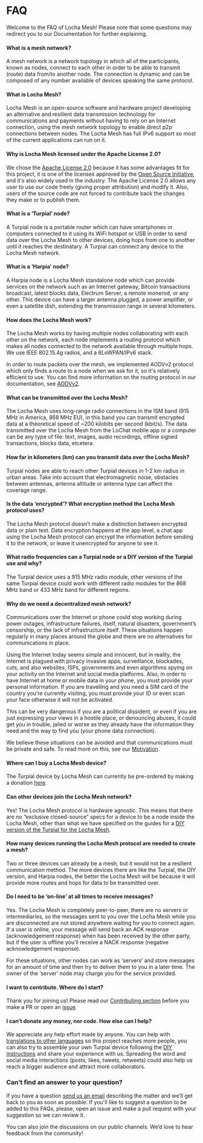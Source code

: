# FAQ

Welcome to the FAQ of Locha Mesh! Please note that some questions may redirect you to our Documentation for further explaining. 

#### What is a mesh network?
A mesh network is a network topology in which all of the participants, known as nodes, connect to each other in order to be able to transmit (route) data from/to another node. The connection is dynamic and can be composed of any number available of devices speaking the same protocol.


#### What is Locha Mesh?
Locha Mesh is an open-source software and hardware project developing an alternative and resilient data transmission technology for communications and payments without having to rely on an Internet connection, using the mesh network topology to enable direct p2p connections between nodes. The Locha Mesh has full IPv6 support so most of the current applications can run on it.


#### Why is Locha Mesh licensed under the Apache License 2.0?
We chose the [Apache License 2.0](https://github.com/btcven/locha/blob/master/LICENSE) because it has some advantages fit for this project, it is one of the licenses approved by the [Open Source Initiative](https://opensource.org/licenses), and it's also widely used in the industry. The Apache License 2.0 allows any user to use our code freely (giving proper attribution) and modify it. Also, users of the source code are not forced to contribute back the changes they make or to publish them.

#### What is a ‘Turpial’ node?
A Turpial node is a portable router which can have smartphones or computers connected to it using its WiFi hotspot or USB in order to send data over the Locha Mesh to other devices, doing hops from one to another until it reaches the destinatary. A Turpial can connect any device to the Locha Mesh network.


#### What is a ‘Harpia’ node?
A Harpia node is a Locha Mesh standalone node which can provide services on the network such as an Internet gateway, Bitcoin transactions broadcast, latest blocks data, Electrum Server, a remote monerod, or any other. This device can have a larger antenna plugged, a power amplifier, or even a satellite dish, extending the transmission range in several kilometers. 


#### How does the Locha Mesh work?
The Locha Mesh works by having multiple nodes collaborating with each other on the network, each node implements a routing protocol which makes all nodes connected to the network available through multiple hops. We use IEEE 802.15.4g radios, and a 6LoWPAN/IPv6 stack.

In order to route packets over the mesh, we implemented AODVv2 protocol which only finds a route to a node when we ask for it, so it's relatively efficient to use. You can find more information on the routing protocol in our documentation, see [AODVv2](./chapter_08.md).

#### What can be transmitted over the Locha Mesh?
The Locha Mesh uses long-range radio connections in the ISM band (915 MHz in America, 868 MHz EU), in this band you can transmit encrypted data at a theoretical speed of ~200 kilobits per second (kbit/s). The data transmitted over the Locha Mesh from the LoChat mobile app or a computer can be any type of file: text, images, audio recordings, offline signed transactions, blocks data, etcetera.


#### How far in kilometers (km) can you transmit data over the Locha Mesh?
Turpial nodes are able to reach other Turpial devices in 1-2 km radius in urban areas. Take into account that electromagnetic noise, obstacles between antennas, antenna altitude or antenna type can affect the coverage range.


#### Is the data ‘encrypted’? What encryption method the Locha Mesh protocol uses?
The Locha Mesh protocol doesn’t make a distinction between encrypted data or plain text. Data encryption happens at the app level, a chat app using the Locha Mesh protocol can encrypt the information before sending it to the network, or leave it unencrypted for anyone to see it.


#### What radio frequencies can a Turpial node or a DIY version of the Turpial use and why?
The Turpial device uses a 915 MHz radio module, other versions of the same Turpial device could work with different radio modules for the 868 MHz band or 433 MHz band for different regions.


#### Why do we need a decentralized mesh network?
Communications over the Internet or phone could stop working during power outages, infrastructure failures, itself, natural disasters, government’s censorship, or the lack of infrastructure itself. These situations happen regularly in many places around the globe and there are no alternatives for communications in place.  

Using the Internet today seems simple and innocent, but in reality, the Internet is plagued with privacy invasive apps, surveillance, blockades, cuts, and also websites, ISPs, governments and even algorithms spying on your activity on the Internet and social media platforms. Also, in order to have Internet at home or mobile data in your phone, you must provide your personal information. If you are travelling and you need a SIM card of the country you’re currently visiting, you must provide your ID or even scan your face otherwise it will not be activated.

This can be very dangerous if you are a political dissident, or even if you are just expressing your views in a hostile place, or denouncing abuses, it could get you in trouble, jailed or worse as they already have the information they need and the way to find you (your phone data connection). 

We believe these situations can be avoided and that communications must be private and safe. To read more on this, see our [Motivation](./chapter_01.md).


#### Where can I buy a Locha Mesh device?
The Turpial device by Locha Mesh can currently be pre-ordered by making a donation [here](https://locha.io/#pre-order).


#### Can other devices join the Locha Mesh network?
Yes! The Locha Mesh protocol is hardware agnostic. This means that there are no “exclusive closed-source” specs for a device to be a node inside the Locha Mesh, other than what we have specified on the guides for a [DIY version of the Turpial for the Locha Mesh](./diy_turpial.md).


#### How many devices running the Locha Mesh protocol are needed to create a mesh?
Two or three devices can already be a mesh, but it would not be a resilient communication method. The more devices there are like the Turpial, the DIY version, and Harpia nodes, the better the Locha Mesh will be because it will provide more routes and hops for data to be transmitted over.


#### Do I need to be ‘on-line’ at all times to receive messages?
Yes. The Locha Mesh is completely peer-to-peer, there are no servers or intermediaries, so the messages sent to you over the Locha Mesh while you are disconnected are not stored anywhere waiting for you to connect again. If a user is online, your message will send back an ACK response (acknowledgement response) when has been received by the other party, but if the user is offline you’ll receive a NACK response (negative acknowledgement response). 

For these situations, other nodes can work as ‘servers’ and store messages for an amount of time and then try to deliver them to you in a later time. The owner of the ‘server’ node may charge you for the service provided.


#### I want to contribute. Where do I start?
Thank you for joining us! Please read our [Contributing section](https://github.com/btcven/locha/blob/master/CONTRIBUTING.md) before you make a PR or open an [issue](https://github.com/btcven/locha/issues). 


#### I can’t donate any money, nor code. How else can I help?
We appreciate any help effort made by anyone. You can help with [translations to other languages](https://crowdin.com/project/locha-mesh) so this project reaches more people, you can also try to assemble your own Turpial device following the [DIY instructions](./diy_turpial.md) and share your experience with us. Spreading the word and social media interactions (posts, likes, tweets, retweets) could also help us reach a bigger audience and attract more collaborators. 


### Can’t find an answer to your question? 
If you have a question [send us an email](mailto:contacto+lochameshquestion@bitcoinvenezuela.com) describing the matter and we’ll get back to you as soon as possible. If you'll like to suggest a question to be added to this FAQs, please, open an issue and make a pull request with your suggestion so we can review it.

You can also join the discussions on our public channels. We’d love to hear feedback from the community!
